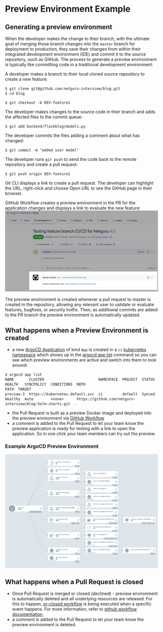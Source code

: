 Preview Environment Example
===========================

Generating a preview environment
--------------------------------

When the developer makes the change to their branch, with the ultimate
goal of merging those branch changes into the `master` branch for
deployment to production, they save their changes from within their
integrated development environment (IDE) and commit it to the source
repository, such as GitHub. The process to generate a preview
environment is typically like committing code in a traditional
development environment:

A developer makes a branch to their local cloned source repository to
create a new feature:

``` {.sh}
$ git clone git@github.com:netguru-interview/blog.git
$ cd blog
```

``` {.sh}
$ git checkout -b DEV-feature1
```

The developer makes changes to the source code in their branch and adds
the affected files to the commit queue:

``` {.sh}
$ git add backend/flaskblog/models.py
```

The developer commits the files adding a comment about what has changed:

``` {.sh}
$ git commit -m "added user model"
```

The developer runs `git push` to send the code back to the remote
repository and create a pull request:

``` {.sh}
$ git push origin DEV-feature1
```

Git CLI displays a link to create a pull request. The developer can
highlight the URL, right-click and choose *Open URL* to see the GitHub
page in their browser.

GitHub Workflow creates a preview environment in the PR for the
application changes and displays a link to evaluate the new feature:
![diagram](assets/preview-env.png)

The preview environment is created whenever a pull request to master is
created in the repository, allowing any relevant user to validate or
evaluate features, bugfixes, or security hotfix. Then, as additional
commits are added to the PR branch the preview environment is
automatically updated.

What happens when a Preview Environment is created
--------------------------------------------------

-   a new [ArgoCD
    Application](https://argoproj.github.io/argo-cd/core_concepts) of
    kind `App` is created in a `ci` [kubernetes
    namespace](https://kubernetes.io/docs/concepts/overview/working-with-objects/namespaces/)
    which shows up in the [argocd app
    list](https://argoproj.github.io/argo-cd/getting_started/#creating-apps-via-cli)
    command so you can see which preview environments are active and
    switch into them to look around:

``` {.sh}
$ argocd app list  
NAME       CLUSTER                         NAMESPACE  PROJECT  STATUS  HEALTH   SYNCPOLICY  CONDITIONS  REPO                                                       PATH  TARGET
preview-3  https://kubernetes.default.svc  ci         default  Synced  Healthy  Auto        <none>      https://github.com/netguru-interview/blog-helm-charts.git  .
```

-   the Pull Request is built as a preview Docker image and deployed
    into the preview environment via [GitHub
    Workflow](https://github.com/netguru-interview/blog/blob/master/.github/workflows/ci.yaml)
-   a comment is added to the Pull Request to let your team know the
    preview application is ready for testing with a link to open the
    application. So in one click your team members can try out the
    preview.

### Example ArgoCD Preview Environment

[![](assets/argocd-example.png)](assets/argocd-example.png)

What happens when a Pull Request is closed
------------------------------------------

-   Once Pull Request is merged or closed (declined) - preview
    environment is automatically deleted and all underlying resources
    are released. For this to happen, [pr-closed
    workflow](https://github.com/netguru-interview/blog/blob/master/.github/workflows/pr-closed.yaml)
    is being executed when a specific event happens. For more
    information, refer to [github workflow
    documentation](https://docs.github.com/en/actions/reference/events-that-trigger-workflows),
-   a comment is added to the Pull Request to let your team know the
    preview environment is deleted.
